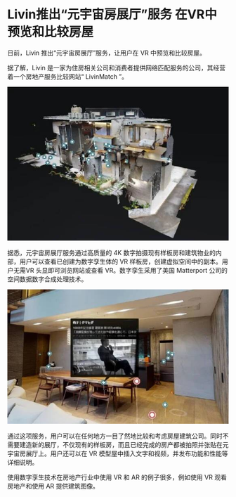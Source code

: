 # Livin推出“元宇宙房展厅”服务 在VR中预览和比较房屋


日前，Livin 推出“元宇宙房展厅”服务，让用户在 VR 中预览和比较房屋。

据了解，Livin 是一家为住房相关公司和消费者提供网络匹配服务的公司，其经营着一个房地产服务比较网站“ LivinMatch ”。

![配图](521478933251.jpg)

据悉，元宇宙房展厅服务通过高质量的 4K 数字拍摄现有样板房和建筑物业的内部，用户可以查看已创建为数字孪生体的 VR 样板房，创建虚拟空间中的副本。用户无需VR 头显即可浏览网站或查看 VR。数字孪生采用了美国 Matterport 公司的空间数据数字合成处理技术。

![配图](56633255239.jpg)


通过这项服务，用户可以在任何地方一目了然地比较和考虑房屋建筑公司。同时不需要建造新的展厅，不仅现有的样板房，而且已经完成的房产都被拍照并张贴在元宇宙房展厅上。用户还可以在 VR 模型屋中插入文字和视频，并发布功能和性能等详细说明。

使用数字孪生技术在房地产行业中使用 VR 和 AR 的例子很多，例如使用 VR 观看房地产和使用 AR 提供建筑图像。
